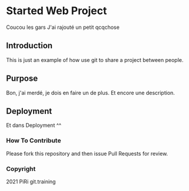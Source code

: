 # Started Web Project

Coucou les gars
J'ai rajouté un petit qcqchose

## Introduction

This is just an example of how use git to share a project between people.

## Purpose

Bon, j'ai merdé, je dois en faire un de plus.
Et encore une description.

## Deployment

Et dans Deployment ^^

### How To Contribute

Please fork this repository and then issue Pull Requests for review.

### Copyright

2021 PiRi git.training


